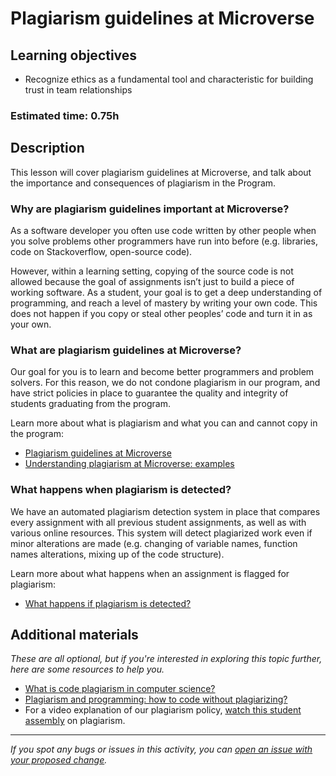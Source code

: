 # Plagiarism guidelines at Microverse

## Learning objectives

- Recognize ethics as a fundamental tool and characteristic for building trust in team relationships

### Estimated time: 0.75h

## Description

This lesson will cover plagiarism guidelines at Microverse, and talk about the importance and consequences of plagiarism in the Program.

### Why are plagiarism guidelines important at Microverse?

As a software developer you often use code written by other people when you solve problems other programmers have run into before (e.g. libraries, code on Stackoverflow, open-source code).

However, within a learning setting, copying of the source code is not allowed because the goal of assignments isn’t just to build a piece of working software. As a student, your goal is to get a deep understanding of programming, and reach a level of mastery by writing your own code. This does not happen if you copy or steal other peoples’ code and turn it in as your own.

### What are plagiarism guidelines at Microverse?

Our goal for you is to learn and become better programmers and problem solvers. For this reason, we do not condone plagiarism in our program, and have strict policies in place to guarantee the quality and integrity of students graduating from the program.

Learn more about what is plagiarism and what you can and cannot copy in the program:

- [Plagiarism guidelines at Microverse](plagiarism-guidelines-at-microverse-learn-more.md)
- [Understanding plagiarism at Microverse: examples](understanding-plagiarism-at-microverse-examples.md)

### What happens when plagiarism is detected?

We have an automated plagiarism detection system in place that compares every assignment with all previous student assignments, as well as with various online resources. This system will detect plagiarized work even if minor alterations are made (e.g. changing of variable names, function names alterations, mixing up of the code structure).

Learn more about what happens when an assignment is flagged for plagiarism:

- [What happens if plagiarism is detected?](what-happens-if-plagiarism-is-detected.md)

## Additional materials

*These are all optional, but if you're interested in exploring this topic further, here are some resources to help you.*

- [What is code plagiarism in computer science?](https://codequiry.com/code-plagiarism)
- [Plagiarism and programming: how to code without plagiarizing?](https://www.turnitin.com/blog/plagiarism-and-programming-how-to-code-without-plagiarizing-2)
- For a video explanation of our plagiarism policy, [watch this student assembly](https://drive.google.com/file/d/1rYbZ2NssazFwBB6DRnMwIu6_P9BCqTT1/view) on plagiarism.


------

_If you spot any bugs or issues in this activity, you can [open an issue with your proposed change](https://github.com/microverseinc/curriculum-transversal-skills/blob/main/git-github/articles/open_issue.md)._
